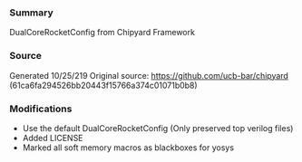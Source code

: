 ### Summary
DualCoreRocketConfig from Chipyard Framework

### Source
Generated 10/25/219
Original source: https://github.com/ucb-bar/chipyard (61ca6fa294526bb20443f15766a374c01071b0b8)

### Modifications
- Use the default DualCoreRocketConfig (Only preserved top verilog files)
- Added LICENSE
- Marked all soft memory macros as blackboxes for yosys